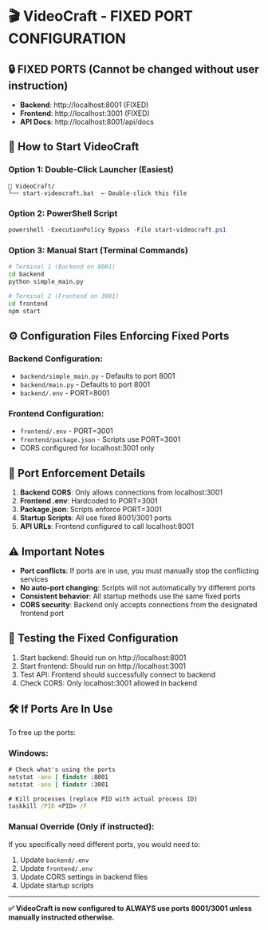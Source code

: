# 🎬 VideoCraft - FIXED PORT CONFIGURATION

## 🔒 **FIXED PORTS (Cannot be changed without user instruction)**

- **Backend**: http://localhost:8001 (FIXED)
- **Frontend**: http://localhost:3001 (FIXED)
- **API Docs**: http://localhost:8001/api/docs

## 🚀 **How to Start VideoCraft**

### Option 1: Double-Click Launcher (Easiest)
```
📁 VideoCraft/
└── start-videocraft.bat  ← Double-click this file
```

### Option 2: PowerShell Script
```powershell
powershell -ExecutionPolicy Bypass -File start-videocraft.ps1
```

### Option 3: Manual Start (Terminal Commands)
```bash
# Terminal 1 (Backend on 8001)
cd backend
python simple_main.py

# Terminal 2 (Frontend on 3001) 
cd frontend
npm start
```

## ⚙️ **Configuration Files Enforcing Fixed Ports**

### Backend Configuration:
- `backend/simple_main.py` - Defaults to port 8001
- `backend/main.py` - Defaults to port 8001
- `backend/.env` - PORT=8001

### Frontend Configuration:
- `frontend/.env` - PORT=3001
- `frontend/package.json` - Scripts use PORT=3001
- CORS configured for localhost:3001 only

## 🔧 **Port Enforcement Details**

1. **Backend CORS**: Only allows connections from localhost:3001
2. **Frontend .env**: Hardcoded to PORT=3001
3. **Package.json**: Scripts enforce PORT=3001
4. **Startup Scripts**: All use fixed 8001/3001 ports
5. **API URLs**: Frontend configured to call localhost:8001

## ⚠️ **Important Notes**

- **Port conflicts**: If ports are in use, you must manually stop the conflicting services
- **No auto-port changing**: Scripts will not automatically try different ports
- **Consistent behavior**: All startup methods use the same fixed ports
- **CORS security**: Backend only accepts connections from the designated frontend port

## 🎯 **Testing the Fixed Configuration**

1. Start backend: Should run on http://localhost:8001
2. Start frontend: Should run on http://localhost:3001
3. Test API: Frontend should successfully connect to backend
4. Check CORS: Only localhost:3001 allowed in backend

## 🛠️ **If Ports Are In Use**

To free up the ports:

### Windows:
```cmd
# Check what's using the ports
netstat -ano | findstr :8001
netstat -ano | findstr :3001

# Kill processes (replace PID with actual process ID)
taskkill /PID <PID> /F
```

### Manual Override (Only if instructed):
If you specifically need different ports, you would need to:
1. Update `backend/.env` 
2. Update `frontend/.env`
3. Update CORS settings in backend files
4. Update startup scripts

---

**✅ VideoCraft is now configured to ALWAYS use ports 8001/3001 unless manually instructed otherwise.**
